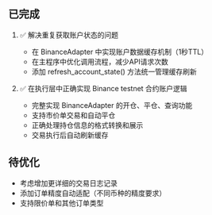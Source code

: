## 已完成
1. ✅ 解决重复获取账户状态的问题
   - 在 BinanceAdapter 中实现账户数据缓存机制（1秒TTL）
   - 在主程序中优化调用流程，减少API请求次数
   - 添加 refresh_account_state() 方法统一管理缓存刷新

2. ✅ 在执行层中正确实现 Binance testnet 合约账户逻辑
   - 完整实现 BinanceAdapter 的开仓、平仓、查询功能
   - 支持市价单交易和自动平仓
   - 正确处理持仓信息的格式转换和展示
   - 交易执行后自动刷新缓存

## 待优化
- 考虑增加更详细的交易日志记录
- 添加订单精度自动适配（不同币种的精度要求）
- 支持限价单和其他订单类型